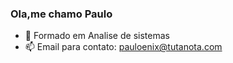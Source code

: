 ### Ola,me chamo Paulo 

- 🌱 Formado em Analise de sistemas
- 📫 Email para contato: pauloenix@tutanota.com
